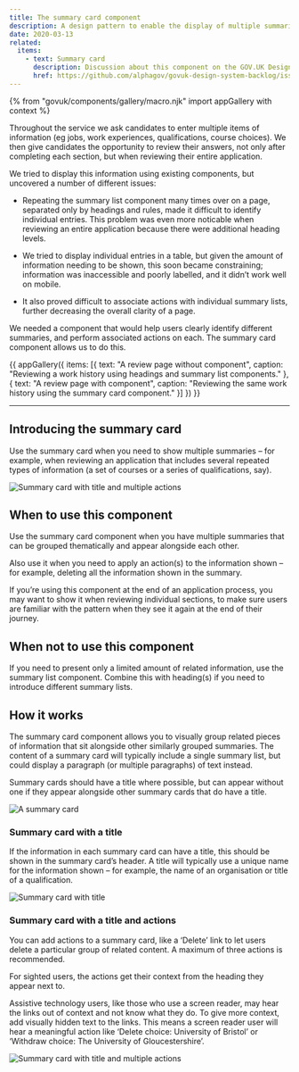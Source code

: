 ```yaml
---
title: The summary card component
description: A design pattern to enable the display of multiple summaries alongside each other.
date: 2020-03-13
related:
  items:
    - text: Summary card
      description: Discussion about this component on the GOV.UK Design System Community Backlog
      href: https://github.com/alphagov/govuk-design-system-backlog/issues/210
---
```


{% from "govuk/components/gallery/macro.njk" import appGallery with context %}

Throughout the service we ask candidates to enter multiple items of information (eg jobs, work experiences, qualifications, course choices). We then give candidates the opportunity to review their answers, not only after completing each section, but when reviewing their entire application.

We tried to display this information using existing components, but uncovered a number of different issues:

* Repeating the summary list component many times over on a page, separated only by headings and rules, made it difficult to identify individual entries. This problem was even more noticable when reviewing an entire application because there were additional heading levels.

* We tried to display individual entries in a table, but given the amount of information needing to be shown, this soon became constraining; information was inaccessible and poorly labelled, and it didn’t work well on mobile.

* It also proved difficult to associate actions with individual summary lists, further decreasing the overall clarity of a page.

We needed a component that would help users clearly identify different summaries, and perform associated actions on each. The summary card component allows us to do this.

{{ appGallery({
  items: [{
    text: "A review page without component",
    caption: "Reviewing a work history using headings and summary list components."
  }, {
    text: "A review page with component",
    caption: "Reviewing the same work history using the summary card component."
  }]
}) }}

* * *

## Introducing the summary card

Use the summary card when you need to show multiple summaries – for example, when reviewing an application that includes several repeated types of information (a set of courses or a series of qualifications, say).

![Summary card with title and multiple actions](summary-card-with-title-and-multiple-actions.png)

## When to use this component

Use the summary card component when you have multiple summaries that can be grouped thematically and appear alongside each other.

Also use it when you need to apply an action(s) to the information shown – for example, deleting all the information shown in the summary.

If you’re using this component at the end of an application process, you may want to show it when reviewing individual sections, to make sure users are familiar with the pattern when they see it again at the end of their journey.

## When not to use this component

If you need to present only a limited amount of related information, use the summary list component. Combine this with heading(s) if you need to introduce different summary lists.

## How it works

The summary card component allows you to visually group related pieces of information that sit alongside other similarly grouped summaries. The content of a summary card will typically include a single summary list, but could display a paragraph (or multiple paragraphs) of text instead.

Summary cards should have a title where possible, but can appear without one if they appear alongside other summary cards that do have a title.

![A summary card](summary-card.png)

### Summary card with a title

If the information in each summary card can have a title, this should be shown in the summary card’s header. A title will typically use a unique name for the information shown – for example, the name of an organisation or title of a qualification.

![Summary card with title](summary-card-with-title.png)

### Summary card with a title and actions

You can add actions to a summary card, like a ‘Delete’ link to let users delete a particular group of related content. A maximum of three actions is recommended.

For sighted users, the actions get their context from the heading they appear next to.

Assistive technology users, like those who use a screen reader, may hear the links out of context and not know what they do. To give more context, add visually hidden text to the links. This means a screen reader user will hear a meaningful action like ‘Delete choice: University of Bristol’ or ‘Withdraw choice: The University of Gloucestershire’.

![Summary card with title and multiple actions](summary-card-with-title-and-multiple-actions.png)
